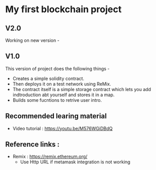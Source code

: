 # My first blockchain project

## V2.0
Working on new version -

## V1.0
This version of project does the following things -

* Creates a simple solidity contract.
* Then deploys it on a test network using ReMix.
* The contract itself is a simple storage contract which lets you add indtroduction abt yourself and stores it in a map.
* Builds some fucntions to retrive user intro.

## Recommended learing material
* Video tutorial : https://youtu.be/M576WGiDBdQ

## Reference links :
* Remix : https://remix.ethereum.org/
    * Use Http URL if metamask integration is not working
